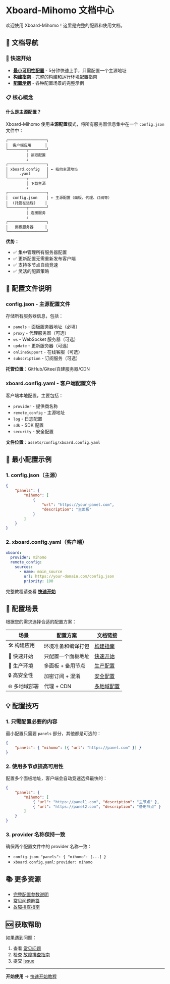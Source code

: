 # Xboard-Mihomo 文档中心

欢迎使用 Xboard-Mihomo！这里是完整的配置和使用文档。

## 📖 文档导航

### 🚀 快速开始
- **[最小可用性配置](./quick-start.md)** - 5分钟快速上手，只需配置一个主源地址
- **[构建指南](./build-guide.md)** - 完整的构建和运行环境配置指南
- **[配置示例](./examples/)** - 各种配置场景的完整示例

### 📋 核心概念

#### 什么是主源配置？
Xboard-Mihomo 使用**主源配置**模式，将所有服务器信息集中在一个 `config.json` 文件中：

```
┌─────────────────┐
│  客户端应用      │
└────────┬────────┘
         │ 读取配置
         ↓
┌─────────────────┐
│ xboard.config   │ ← 指向主源地址
│     .yaml       │
└────────┬────────┘
         │ 下载主源
         ↓
┌─────────────────┐
│  config.json    │ ← 主源配置（面板、代理、订阅等）
│  (托管在远程)    │
└────────┬────────┘
         │ 连接服务
         ↓
┌─────────────────┐
│   面板服务器     │
└─────────────────┘
```

**优势：**
- ✅ 集中管理所有服务器配置
- ✅ 更新配置无需重新发布客户端
- ✅ 支持多节点自动竞速
- ✅ 灵活的配置策略

## 🎯 配置文件说明

### config.json - 主源配置文件
存储所有服务器信息，包括：
- `panels` - 面板服务器地址（必填）
- `proxy` - 代理服务器（可选）
- `ws` - WebSocket 服务器（可选）
- `update` - 更新服务器（可选）
- `onlineSupport` - 在线客服（可选）
- `subscription` - 订阅服务（可选）

**托管位置**：GitHub/Gitee/自建服务器/CDN

### xboard.config.yaml - 客户端配置文件
客户端本地配置，主要包括：
- `provider` - 提供商名称
- `remote_config` - 主源地址
- `log` - 日志配置
- `sdk` - SDK 配置
- `security` - 安全配置

**文件位置**：`assets/config/xboard.config.yaml`

## 📝 最小配置示例

### 1. config.json（主源）
```json
{
    "panels": {
        "mihomo": [
            {
                "url": "https://your-panel.com",
                "description": "主面板"
            }
        ]
    }
}
```

### 2. xboard.config.yaml（客户端）
```yaml
xboard:
  provider: mihomo
  remote_config:
    sources:
      - name: main_source
        url: https://your-domain.com/config.json
        priority: 100
```

完整教程请查看 **[快速开始](./quick-start.md)**

## 🔧 配置场景

根据您的需求选择合适的配置方案：

| 场景 | 配置方案 | 文档链接 |
|------|---------|---------|
| 🛠️ 构建应用 | 环境准备和编译打包 | [构建指南](./build-guide.md) |
| 🚀 快速开始 | 只配置一个面板地址 | [快速开始](./quick-start.md) |
| 🏢 生产环境 | 多面板 + 备用节点 | [生产配置](./examples/production.md) |
| 🔒 高安全性 | 加密订阅 + 混淆 | [安全配置](./examples/security.md) |
| 🌐 多地域部署 | 代理 + CDN | [多地域配置](./examples/multi-region.md) |

## 💡 配置技巧

### 1. 只需配置必要的内容
最小配置只需要 `panels` 部分，其他都是可选的：
```json
{
    "panels": { "mihomo": [{ "url": "https://panel.com" }] }
}
```

### 2. 使用多节点提高可用性
配置多个面板地址，客户端会自动竞速选择最快的：
```json
{
    "panels": {
        "mihomo": [
            { "url": "https://panel1.com", "description": "主节点" },
            { "url": "https://panel2.com", "description": "备用节点" }
        ]
    }
}
```

### 3. provider 名称保持一致
确保两个配置文件中的 provider 名称一致：
- `config.json`: `"panels": { "mihomo": [...] }`
- `xboard.config.yaml`: `provider: mihomo`

## 📚 更多资源

- [完整配置参数说明](./config-reference.md)
- [常见问题解答](./faq.md)
- [故障排查指南](./troubleshooting.md)

## 🆘 获取帮助

如果遇到问题：
1. 查看 [常见问题](./faq.md)
2. 检查 [故障排查指南](./troubleshooting.md)
3. 提交 [Issue](https://github.com/hakimi-x/Xboard-Mihomo/issues)

---

**开始使用** → [快速开始教程](./quick-start.md)

